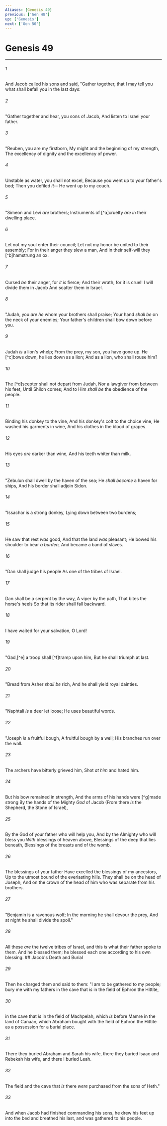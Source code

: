```yaml
---
Aliases: [Genesis 49]
previous: ['Gen 48']
up: ['Genesis']
next: ['Gen 50']
---
```

# Genesis 49

***


###### 1 
And Jacob called his sons and said, "Gather together, that I may tell you what shall befall you in the last days: 

###### 2 
"Gather together and hear, you sons of Jacob, And listen to Israel your father. 

###### 3 
"Reuben, you are my firstborn, My might and the beginning of my strength, The excellency of dignity and the excellency of power. 

###### 4 
Unstable as water, you shall not excel, Because you went up to your father's bed; Then you defiled _it_-- He went up to my couch. 

###### 5 
"Simeon and Levi _are_ brothers; Instruments of [^a]cruelty _are in_ their dwelling place. 

###### 6 
Let not my soul enter their council; Let not my honor be united to their assembly; For in their anger they slew a man, And in their self-will they [^b]hamstrung an ox. 

###### 7 
Cursed _be_ their anger, for _it is_ fierce; And their wrath, for it is cruel! I will divide them in Jacob And scatter them in Israel. 

###### 8 
"Judah, you _are he_ whom your brothers shall praise; Your hand _shall be_ on the neck of your enemies; Your father's children shall bow down before you. 

###### 9 
Judah _is_ a lion's whelp; From the prey, my son, you have gone up. He [^c]bows down, he lies down as a lion; And as a lion, who shall rouse him? 

###### 10 
The [^d]scepter shall not depart from Judah, Nor a lawgiver from between his feet, Until Shiloh comes; And to Him _shall be_ the obedience of the people. 

###### 11 
Binding his donkey to the vine, And his donkey's colt to the choice vine, He washed his garments in wine, And his clothes in the blood of grapes. 

###### 12 
His eyes _are_ darker than wine, And his teeth whiter than milk. 

###### 13 
"Zebulun shall dwell by the haven of the sea; He _shall become_ a haven for ships, And his border shall adjoin Sidon. 

###### 14 
"Issachar is a strong donkey, Lying down between two burdens; 

###### 15 
He saw that rest _was_ good, And that the land _was_ pleasant; He bowed his shoulder to bear _a burden,_ And became a band of slaves. 

###### 16 
"Dan shall judge his people As one of the tribes of Israel. 

###### 17 
Dan shall be a serpent by the way, A viper by the path, That bites the horse's heels So that its rider shall fall backward. 

###### 18 
I have waited for your salvation, O Lord! 

###### 19 
"Gad,[^e] a troop shall [^f]tramp upon him, But he shall triumph at last. 

###### 20 
"Bread from Asher _shall be_ rich, And he shall yield royal dainties. 

###### 21 
"Naphtali _is_ a deer let loose; He uses beautiful words. 

###### 22 
"Joseph _is_ a fruitful bough, A fruitful bough by a well; His branches run over the wall. 

###### 23 
The archers have bitterly grieved him, Shot _at him_ and hated him. 

###### 24 
But his bow remained in strength, And the arms of his hands were [^g]made strong By the hands of the Mighty _God_ of Jacob (From there _is_ the Shepherd, the Stone of Israel), 

###### 25 
By the God of your father who will help you, And by the Almighty who will bless you _With_ blessings of heaven above, Blessings of the deep that lies beneath, Blessings of the breasts and of the womb. 

###### 26 
The blessings of your father Have excelled the blessings of my ancestors, Up to the utmost bound of the everlasting hills. They shall be on the head of Joseph, And on the crown of the head of him who was separate from his brothers. 

###### 27 
"Benjamin is a ravenous wolf; In the morning he shall devour the prey, And at night he shall divide the spoil." 

###### 28 
All these _are_ the twelve tribes of Israel, and this _is_ what their father spoke to them. And he blessed them; he blessed each one according to his own blessing. ## Jacob's Death and Burial 

###### 29 
Then he charged them and said to them: "I am to be gathered to my people; bury me with my fathers in the cave that _is_ in the field of Ephron the Hittite, 

###### 30 
in the cave that _is_ in the field of Machpelah, which _is_ before Mamre in the land of Canaan, which Abraham bought with the field of Ephron the Hittite as a possession for a burial place. 

###### 31 
There they buried Abraham and Sarah his wife, there they buried Isaac and Rebekah his wife, and there I buried Leah. 

###### 32 
The field and the cave that _is_ there _were_ purchased from the sons of Heth." 

###### 33 
And when Jacob had finished commanding his sons, he drew his feet up into the bed and breathed his last, and was gathered to his people.
